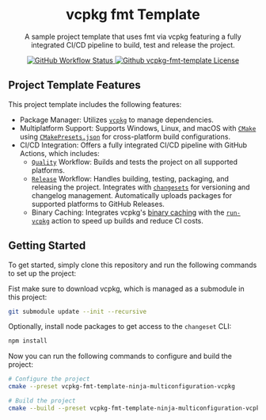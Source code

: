 <div align="center">
  <h1>vcpkg fmt Template</h1>
</div>

<div align="center">
  <p>A sample project template that uses fmt via vcpkg featuring a fully integrated CI/CD pipeline to build, test and release the project.</p>
</div>

<div align="center">

<a href="https://github.com/paulbuechner/vcpkg-fmt-template">
<img alt="GitHub Workflow Status" src="https://img.shields.io/github/actions/workflow/status/paulbuechner/vcpkg-fmt-template/release.yml?style=for-the-badge">
</a>
<a href="https://github.com/paulbuechner/vcpkg-fmt-template/blob/main/LICENSE">
<img alt="Github vcpkg-fmt-template License" src="https://img.shields.io/github/license/paulbuechner/vcpkg-fmt-template?style=for-the-badge">
</a>

</div>

## Project Template Features

This project template includes the following features:

- Package Manager: Utilizes [`vcpkg`](https://github.com/microsoft/vcpkg) to
  manage dependencies.
- Multiplatform Support: Supports Windows, Linux, and macOS
  with [`CMake`](https://cmake.org/)
  using [`CMakePresets.json`](https://cmake.org/cmake/help/latest/manual/cmake-presets.7.html)
  for cross-platform build configurations.
- CI/CD Integration: Offers a fully integrated CI/CD pipeline with GitHub
  Actions, which includes:
    - [`Quality`](./.github/workflows/quality.yml) Workflow: Builds and tests
      the project on all supported platforms.
    - [`Release`](./.github/workflows/release.yml) Workflow: Handles building,
      testing, packaging, and releasing the project. Integrates
      with [`changesets`](https://github.com/changesets/changesets/tree/main)
      for versioning and changelog management. Automatically uploads packages
      for supported platforms to GitHub Releases.
    - Binary Caching: Integrates
      vcpkg's [binary caching](https://learn.microsoft.com/en-us/vcpkg/users/binarycaching)
      with the [`run-vcpkg`](https://github.com/lukka/run-vcpkg) action to speed
      up builds and reduce CI costs.

## Getting Started

To get started, simply clone this repository and run the following commands to
set up the project:

Fist make sure to download vcpkg, which is managed as a submodule in this
project:

```sh
git submodule update --init --recursive
```

Optionally, install node packages to get access to the `changeset` CLI:

```sh
npm install
```

Now you can run the following commands to configure and build the project:

```sh
# Configure the project
cmake --preset vcpkg-fmt-template-ninja-multiconfiguration-vcpkg

# Build the project
cmake --build --preset vcpkg-fmt-template-ninja-multiconfiguration-vcpkg
```
